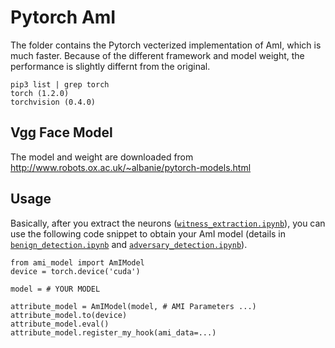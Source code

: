 # Pytorch AmI

The folder contains the Pytorch vecterized implementation of AmI, which is much faster.
Because of the different framework and model weight, the performance is slightly differnt from the original.

```
pip3 list | grep torch
torch (1.2.0)
torchvision (0.4.0)
```

## Vgg Face Model

The model and weight are downloaded from <http://www.robots.ox.ac.uk/~albanie/pytorch-models.html>

## Usage

Basically, after you extract the neurons ([`witness_extraction.ipynb`](/src/pytorch/witness_extraction.ipynb)),
you can use the following code snippet to obtain your AmI model
(details in [`benign_detection.ipynb`](/src/pytorch/benign_detection.ipynb) and 
[`adversary_detection.ipynb`](/src/pytorch/adversary_detection.ipynb)). 

```
from ami_model import AmIModel
device = torch.device('cuda')

model = # YOUR MODEL

attribute_model = AmIModel(model, # AMI Parameters ...)
attribute_model.to(device)
attribute_model.eval()
attribute_model.register_my_hook(ami_data=...)
```
